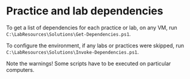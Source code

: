 # Practice and lab dependencies

To get a list of dependencies for each practice or lab, on any VM, run
````C:\LabResources\Solutions\Get-Dependencies.ps1````.

To configure the environment, if any labs or practices were skipped, run ````C:\LabResources\Solutions\Invoke-Dependencies.ps1````.

Note the warnings! Some scripts have to be executed on particular computers.
